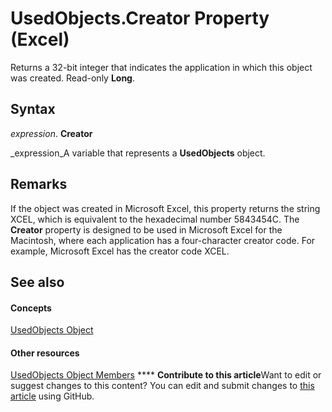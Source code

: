 
# UsedObjects.Creator Property (Excel)

Returns a 32-bit integer that indicates the application in which this object was created. Read-only  **Long**.


## Syntax

 _expression_. **Creator**

 _expression_A variable that represents a  **UsedObjects** object.


## Remarks

If the object was created in Microsoft Excel, this property returns the string XCEL, which is equivalent to the hexadecimal number 5843454C. The  **Creator** property is designed to be used in Microsoft Excel for the Macintosh, where each application has a four-character creator code. For example, Microsoft Excel has the creator code XCEL.


## See also


#### Concepts


 [UsedObjects Object](b94ad3d1-411f-acf6-19bb-8e6c4a484748.md)
#### Other resources


 [UsedObjects Object Members](443e79ce-f08f-1beb-4254-fa0bb82121ed.md)
****   **Contribute to this article**Want to edit or suggest changes to this content? You can edit and submit changes to  [this article](https://github.com/jhershey00/VBA_Excel_Test/OpenXMLCon/articles/18526467-0a48-b372-bb34-6a810da25ce2.md) using GitHub.

